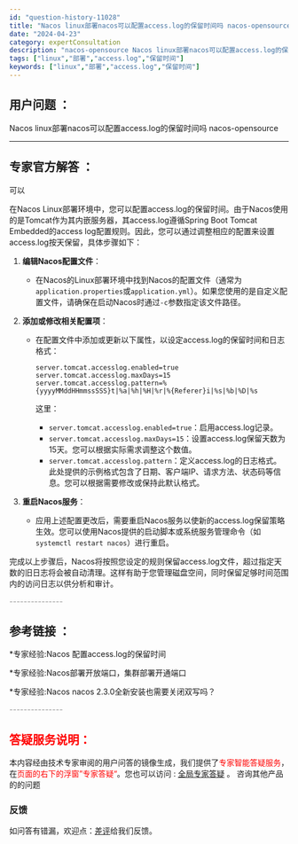 ```yaml
---
id: "question-history-11028"
title: "Nacos linux部署nacos可以配置access.log的保留时间吗 nacos-opensource"
date: "2024-04-23"
category: expertConsultation
description: "nacos-opensource Nacos linux部署nacos可以配置access.log的保留时间吗"
tags: ["linux","部署","access.log","保留时间"]
keywords: ["linux","部署","access.log","保留时间"]
---
```


## 用户问题 ： 
 Nacos linux部署nacos可以配置access.log的保留时间吗 nacos-opensource 

---------------
## 专家官方解答 ：

可以

在Nacos Linux部署环境中，您可以配置access.log的保留时间。由于Nacos使用的是Tomcat作为其内嵌服务器，其access.log遵循Spring Boot Tomcat Embedded的access log配置规则。因此，您可以通过调整相应的配置来设置access.log按天保留，具体步骤如下：

1. **编辑Nacos配置文件**：
   - 在Nacos的Linux部署环境中找到Nacos的配置文件（通常为`application.properties`或`application.yml`）。如果您使用的是自定义配置文件，请确保在启动Nacos时通过`-c`参数指定该文件路径。

2. **添加或修改相关配置项**：
   - 在配置文件中添加或更新以下属性，以设定access.log的保留时间和日志格式：
     ```properties
     server.tomcat.accesslog.enabled=true
     server.tomcat.accesslog.maxDays=15
     server.tomcat.accesslog.pattern=%{yyyyMMddHHmmssSSS}t|%a|%h|%H|%r|%{Referer}i|%s|%b|%D|%s
     ```
     这里：

     - `server.tomcat.accesslog.enabled=true`：启用access.log记录。
     - `server.tomcat.accesslog.maxDays=15`：设置access.log保留天数为15天。您可以根据实际需求调整这个数值。
     - `server.tomcat.accesslog.pattern`：定义access.log的日志格式。此处提供的示例格式包含了日期、客户端IP、请求方法、状态码等信息。您可以根据需要修改或保持此默认格式。

3. **重启Nacos服务**：
   - 应用上述配置更改后，需要重启Nacos服务以使新的access.log保留策略生效。您可以使用Nacos提供的启动脚本或系统服务管理命令（如`systemctl restart nacos`）进行重启。

完成以上步骤后，Nacos将按照您设定的规则保留access.log文件，超过指定天数的旧日志将会被自动清理。这样有助于您管理磁盘空间，同时保留足够时间范围内的访问日志以供分析和审计。


<font color="#949494">---------------</font> 


## 参考链接 ：

*专家经验:Nacos 配置access.log的保留时间 
 
 *专家经验:Nacos部署开放端口，集群部署开通端口 
 
 *专家经验:Nacos nacos 2.3.0全新安装也需要关闭双写吗？ 


 <font color="#949494">---------------</font> 
 


## <font color="#FF0000">答疑服务说明：</font> 

本内容经由技术专家审阅的用户问答的镜像生成，我们提供了<font color="#FF0000">专家智能答疑服务</font>，在<font color="#FF0000">页面的右下的浮窗”专家答疑“</font>。您也可以访问 : [全局专家答疑](https://opensource.alibaba.com/chatBot) 。 咨询其他产品的的问题

### 反馈
如问答有错漏，欢迎点：[差评](https://ai.nacos.io/user/feedbackByEnhancerGradePOJOID?enhancerGradePOJOId=11680)给我们反馈。
